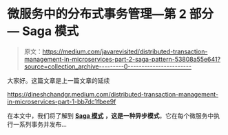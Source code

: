 # 微服务中的分布式事务管理—第 2 部分— Saga 模式

> 原文：<https://medium.com/javarevisited/distributed-transaction-management-in-microservices-part-2-saga-pattern-53808a55e641?source=collection_archive---------0----------------------->

大家好。这篇文章是上一篇文章的延续

<https://dineshchandgr.medium.com/distributed-transaction-management-in-microservices-part-1-bb7dc1fbee9f>  

在本文中，我们将了解到 [**Saga 模式**](https://javarevisited.blogspot.com/2021/09/microservices-design-patterns-principles.html) **，这是一种异步模式**，它在每个微服务中执行一系列事务并发布…
